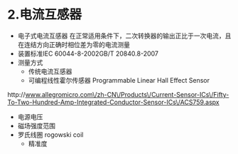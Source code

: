 # 2.电流互感器

* 电子式电流互感器 在正常适用条件下，二次转换器的输出正比于一次电流，且在连结方向正确时相位差为零的电流测量
* 装置标准IEC 60044-8-2002GB\/T 20840.8-2007
* 测量方式
  * 传统电流互感器
  * 可编程线性霍尔传感器 Programmable Linear Hall Effect Sensor

http:\/\/www.allegromicro.com\/zh-CN\/Products\/Current-Sensor-ICs\/Fifty-To-Two-Hundred-Amp-Integrated-Conductor-Sensor-ICs\/ACS759.aspx

  * 电源电压
  * 磁场强度范围
  * 罗氏线圈 rogowski coil
    * 精准度



